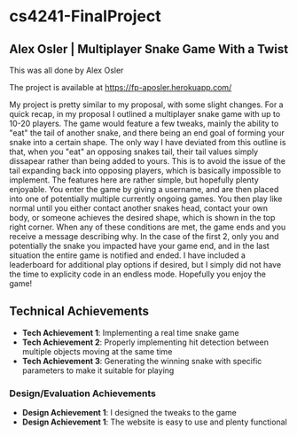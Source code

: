 cs4241-FinalProject
===
## Alex Osler | Multiplayer Snake Game With a Twist
This was all done by Alex Osler

The project is available at https://fp-aposler.herokuapp.com/

My project is pretty similar to my proposal, with some slight changes. For a quick recap,
in my proposal I outlined a multiplayer snake game with up to 10-20 players. The game would feature
a few tweaks, mainly the ability to "eat" the tail of another snake, and there being an
end goal of forming your snake into a certain shape. The only way I have deviated from this outline
is that, when you "eat" an opposing snakes tail, their tail values simply dissapear rather than being
added to yours. This is to avoid the issue of the tail expanding back into opposing players, which
is basically impossible to implement. The features here are rather simple, but hopefully plenty
enjoyable. You enter the game by giving a username, and are then placed into one of potentially multiple
currently ongoing games. You then play like normal until you either contact another snakes head,
contact your own body, or someone achieves the desired shape, which is shown in the top right corner.
When any of these conditions are met, the game ends and you receive a message describing why. In the case
of the first 2, only you and potentially the snake you impacted have your game end, and in the last
situation the entire game is notified and ended. I have included a leaderboard for additional play options
if desired, but I simply did not have the time to explicity code in an endless mode. Hopefully you enjoy
the game!

## Technical Achievements
- **Tech Achievement 1**: Implementing a real time snake game
- **Tech Achievement 2**: Properly implementing hit detection between multiple objects moving at the same time
- **Tech Achievement 3**: Generating the winning snake with specific parameters to make it suitable for playing

### Design/Evaluation Achievements
- **Design Achievement 1**: I designed the tweaks to the game
- **Design Achievement 1**: The website is easy to use and plenty functional

